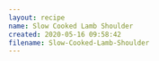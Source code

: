 ```yaml
---
layout: recipe
name: Slow Cooked Lamb Shoulder
created: 2020-05-16 09:58:42
filename: Slow-Cooked-Lamb-Shoulder
---
```


